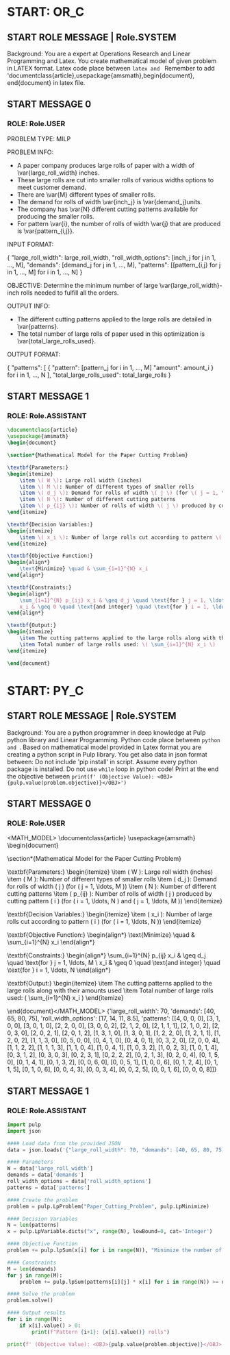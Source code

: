 # START: OR_C 
## START ROLE MESSAGE | Role.SYSTEM 
Background: You are a expert at Operations Research and Linear Programming and Latex. You create mathematical model of given problem in LATEX format. Latex code place between ```latex and ``` Remember to add 'documentclass{article},usepackage{amsmath},begin{document}, end{document} in latex file. 
## START MESSAGE 0 
### ROLE: Role.USER
<DESCRIPTION>
PROBLEM TYPE: MILP

PROBLEM INFO:

- A paper company produces large rolls of paper with a width of \var{large_roll_width} inches.
- These large rolls are cut into smaller rolls of various widths options to meet customer demand.
- There are \var{M} different types of smaller rolls.
- The demand for rolls of width \var{inch_j} ​is \var{demand_j}​ units.
- The company has \var{N} different cutting patterns available for producing the smaller rolls.
- For pattern \var{i}, the number of rolls of width \var{j} that are produced is \var{pattern_{i,j}}.

INPUT FORMAT: 

{
    "large_roll_width": large_roll_width,
    "roll_width_options": [inch_j for j in 1, ..., M],
    "demands": [demand_j for j in 1, ..., M],
    "patterns": [[pattern_{i,j} for j in 1, ..., M] for i in 1, ..., N]
}

OBJECTIVE: Determine the minimum number of large \var{large_roll_width}-inch rolls needed to fulfill all the orders.

OUTPUT INFO:

- The different cutting patterns applied to the large rolls are detailed in \var{patterns}.
- The total number of large rolls of paper used in this optimization is \var{total_large_rolls_used}.

OUTPUT FORMAT:

{
    "patterns": [
        {
         "pattern": [pattern_j for i in 1, ..., M]
         "amount": amount_i
        }
        for i in 1, ..., N
    ],
    "total_large_rolls_used": total_large_rolls
}
</DESCRIPTION>


## START MESSAGE 1 
### ROLE: Role.ASSISTANT
```latex
\documentclass{article}
\usepackage{amsmath}
\begin{document}

\section*{Mathematical Model for the Paper Cutting Problem}

\textbf{Parameters:}
\begin{itemize}
    \item \( W \): Large roll width (inches) 
    \item \( M \): Number of different types of smaller rolls 
    \item \( d_j \): Demand for rolls of width \( j \) (for \( j = 1, \ldots, M \)) 
    \item \( N \): Number of different cutting patterns 
    \item \( p_{ij} \): Number of rolls of width \( j \) produced by cutting pattern \( i \) (for \( i = 1, \ldots, N \) and \( j = 1, \ldots, M \))
\end{itemize}

\textbf{Decision Variables:}
\begin{itemize}
    \item \( x_i \): Number of large rolls cut according to pattern \( i \) (for \( i = 1, \ldots, N \))
\end{itemize}

\textbf{Objective Function:}
\begin{align*}
    \text{Minimize} \quad & \sum_{i=1}^{N} x_i
\end{align*}

\textbf{Constraints:}
\begin{align*}
    \sum_{i=1}^{N} p_{ij} x_i & \geq d_j \quad \text{for } j = 1, \ldots, M \\
    x_i & \geq 0 \quad \text{and integer} \quad \text{for } i = 1, \ldots, N 
\end{align*}

\textbf{Output:}
\begin{itemize}
    \item The cutting patterns applied to the large rolls along with their amounts used 
    \item Total number of large rolls used: \( \sum_{i=1}^{N} x_i \)
\end{itemize}

\end{document}
```

# START: PY_C 
## START ROLE MESSAGE | Role.SYSTEM 
Background: You are a python programmer in deep knowledge at Pulp python library and Linear Programming. Python code place between ```python and ```. Based on mathematical model provided in Latex format you are creating a python script in Pulp library. You get also data in json format between: <DATA></DATA> Do not include 'pip install' in script. Assume every python package is installed. Do not use `while` loop in python code! Print at the end the objective between <OBJ></OBJ> `print(f' (Objective Value): <OBJ>{pulp.value(problem.objective)}</OBJ>')` 
## START MESSAGE 0 
### ROLE: Role.USER
<MATH_MODEL>
\documentclass{article}
\usepackage{amsmath}
\begin{document}

\section*{Mathematical Model for the Paper Cutting Problem}

\textbf{Parameters:}
\begin{itemize}
    \item \( W \): Large roll width (inches) 
    \item \( M \): Number of different types of smaller rolls 
    \item \( d_j \): Demand for rolls of width \( j \) (for \( j = 1, \ldots, M \)) 
    \item \( N \): Number of different cutting patterns 
    \item \( p_{ij} \): Number of rolls of width \( j \) produced by cutting pattern \( i \) (for \( i = 1, \ldots, N \) and \( j = 1, \ldots, M \))
\end{itemize}

\textbf{Decision Variables:}
\begin{itemize}
    \item \( x_i \): Number of large rolls cut according to pattern \( i \) (for \( i = 1, \ldots, N \))
\end{itemize}

\textbf{Objective Function:}
\begin{align*}
    \text{Minimize} \quad & \sum_{i=1}^{N} x_i
\end{align*}

\textbf{Constraints:}
\begin{align*}
    \sum_{i=1}^{N} p_{ij} x_i & \geq d_j \quad \text{for } j = 1, \ldots, M \\
    x_i & \geq 0 \quad \text{and integer} \quad \text{for } i = 1, \ldots, N 
\end{align*}

\textbf{Output:}
\begin{itemize}
    \item The cutting patterns applied to the large rolls along with their amounts used 
    \item Total number of large rolls used: \( \sum_{i=1}^{N} x_i \)
\end{itemize}

\end{document}</MATH_MODEL>
<DATA>
{'large_roll_width': 70, 'demands': [40, 65, 80, 75], 'roll_width_options': [17, 14, 11, 8.5], 'patterns': [[4, 0, 0, 0], [3, 1, 0, 0], [3, 0, 1, 0], [2, 2, 0, 0], [3, 0, 0, 2], [2, 1, 2, 0], [2, 1, 1, 1], [2, 1, 0, 2], [2, 0, 3, 0], [2, 0, 2, 1], [2, 0, 1, 2], [1, 3, 1, 0], [1, 3, 0, 1], [1, 2, 2, 0], [1, 2, 1, 1], [1, 2, 0, 2], [1, 1, 3, 0], [0, 5, 0, 0], [0, 4, 1, 0], [0, 4, 0, 1], [0, 3, 2, 0], [2, 0, 0, 4], [1, 1, 2, 2], [1, 1, 1, 3], [1, 1, 0, 4], [1, 0, 4, 1], [1, 0, 3, 2], [1, 0, 2, 3], [1, 0, 1, 4], [0, 3, 1, 2], [0, 3, 0, 3], [0, 2, 3, 1], [0, 2, 2, 2], [0, 2, 1, 3], [0, 2, 0, 4], [0, 1, 5, 0], [0, 1, 4, 1], [0, 1, 3, 2], [0, 0, 6, 0], [0, 0, 5, 1], [1, 0, 0, 6], [0, 1, 2, 4], [0, 1, 1, 5], [0, 1, 0, 6], [0, 0, 4, 3], [0, 0, 3, 4], [0, 0, 2, 5], [0, 0, 1, 6], [0, 0, 0, 8]]}</DATA>


## START MESSAGE 1 
### ROLE: Role.ASSISTANT
```python
import pulp
import json

#### Load data from the provided JSON
data = json.loads('{"large_roll_width": 70, "demands": [40, 65, 80, 75], "roll_width_options": [17, 14, 11, 8.5], "patterns": [[4, 0, 0, 0], [3, 1, 0, 0], [3, 0, 1, 0], [2, 2, 0, 0], [3, 0, 0, 2], [2, 1, 2, 0], [2, 1, 1, 1], [2, 1, 0, 2], [2, 0, 3, 0], [2, 0, 2, 1], [2, 0, 1, 2], [1, 3, 1, 0], [1, 3, 0, 1], [1, 2, 2, 0], [1, 2, 1, 1], [1, 2, 0, 2], [1, 1, 3, 0], [0, 5, 0, 0], [0, 4, 1, 0], [0, 4, 0, 1], [0, 3, 2, 0], [2, 0, 0, 4], [1, 1, 2, 2], [1, 1, 1, 3], [1, 1, 0, 4], [1, 0, 4, 1], [1, 0, 3, 2], [1, 0, 2, 3], [1, 0, 1, 4], [0, 3, 1, 2], [0, 3, 0, 3], [0, 2, 3, 1], [0, 2, 2, 2], [0, 2, 1, 3], [0, 2, 0, 4], [0, 1, 5, 0], [0, 1, 4, 1], [0, 1, 3, 2], [0, 0, 6, 0], [0, 0, 5, 1], [1, 0, 0, 6], [0, 1, 2, 4], [0, 1, 1, 5], [0, 1, 0, 6], [0, 0, 4, 3], [0, 0, 3, 4], [0, 0, 2, 5], [0, 0, 1, 6], [0, 0, 0, 8]]}')

#### Parameters
W = data['large_roll_width']
demands = data['demands']
roll_width_options = data['roll_width_options']
patterns = data['patterns']

#### Create the problem
problem = pulp.LpProblem("Paper_Cutting_Problem", pulp.LpMinimize)

#### Decision Variables
N = len(patterns)
x = pulp.LpVariable.dicts("x", range(N), lowBound=0, cat='Integer')

#### Objective Function
problem += pulp.lpSum(x[i] for i in range(N)), "Minimize the number of large rolls"

#### Constraints
M = len(demands)
for j in range(M):
    problem += pulp.lpSum(patterns[i][j] * x[i] for i in range(N)) >= demands[j], f"Demand_Constraint_{j+1}"

#### Solve the problem
problem.solve()

#### Output results
for i in range(N):
    if x[i].value() > 0:
        print(f"Pattern {i+1}: {x[i].value()} rolls")

print(f' (Objective Value): <OBJ>{pulp.value(problem.objective)}</OBJ>')
```

